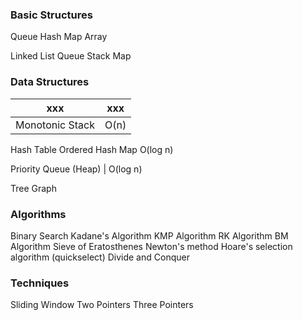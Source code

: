 ### Basic Structures
Queue
Hash Map
Array

Linked List
Queue
Stack
Map

### Data Structures
xxx | xxx
--- | ---
Monotonic Stack | O(n)

Hash Table
Ordered Hash Map O(log n)

Priority Queue (Heap) | O(log n)

Tree
Graph

### Algorithms
Binary Search
Kadane's Algorithm
KMP Algorithm
RK Algorithm
BM Algorithm
Sieve of Eratosthenes
Newton's method
Hoare's selection algorithm (quickselect)
Divide and Conquer

### Techniques
Sliding Window
Two Pointers
Three Pointers
